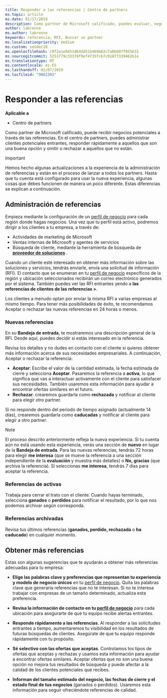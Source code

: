 ```yaml
---
title: Responder a las referencias | Centro de partners
ms.topic: article
ms.date: 01/17/2019
description: Como partner de Microsoft calificado, puedes evaluar, negociar y responder a las referencias a través del centro de partners.
author: labrenne
ms.author: labrenne
keywords: referencia, RFI, Buscar un partner
ms.localizationpriority: medium
ms.custom: seodec18
ms.openlocfilehash: c9f2a1e9451d64dd51b469b62c7a0bb07f955631
ms.sourcegitcommit: 5251779c33378f9ef4735fcb7c91877339462b1e
ms.translationtype: MT
ms.contentlocale: es-ES
ms.lasthandoff: 02/07/2019
ms.locfileid: "9062303"
---
```

# <a name="responding-to-referrals"></a>Responder a las referencias

**Aplicable a**

-  Centro de partners

Como partner de Microsoft calificado, puede recibir negocios potenciales a través de las referencias. En el centro de partners, puedes administrar clientes potenciales entrantes, responder rápidamente a aquellos que son una buena opción y omitir o rechazar a aquellos que no están. 

> [!IMPORTANT]
> Hemos hecho algunas actualizaciones a la experiencia de la administración de referencias y están en el proceso de lanzar a todos los partners. Hasta que tu cuenta está configurado para usar la nueva experiencia, algunas cosas que debes funcionen de manera un poco diferente. Estas diferencias se explican a continuación. 

## <a name="referral-management"></a>Administración de referencias

Empieza mediante la configuración de un [perfil de negocio](create-a-marketing-profile.md) para cada región donde hagas negocios. Una vez que tu perfil está activo, podremos dirigir a los clientes a tu empresa, a través de:

*  Actividades de marketing de Microsoft
*  Ventas internas de Microsoft y agentes de servicios
*  Búsqueda de cliente, mediante la herramienta de búsqueda de **[proveedor de soluciones](https://www.microsoft.com/solution-providers/home)** .

Cuando un cliente esté interesado en obtener más información sobre las soluciones y servicios, tendrás enviarle, envía una solicitud de información (RFI). El contacto que se enumeran en tu [perfil de negocio](create-a-marketing-profile.md) específicos de la región y ubicación seleccionados recibirán un correo electrónico generados por el sistema. También puedes ver las RFI entrantes yendo a **las referencias de clientes de las referencias >**.

Los clientes a menudo optan por enviar la misma RFI a varias empresas al mismo tiempo. Para tener más posibilidades de éxito, te recomendamos Aceptar o rechazar las nuevas referencias en 24 horas o menos.

### <a name="new-referrals"></a>Nuevas referencias

En su **Bandeja de entrada**, te mostraremos una descripción general de la RFI. Desde aquí, puedes decidir si estás interesado en la referencia. 

Revisa los detalles y no dudes en contacto con el cliente si quieres obtener más información acerca de sus necesidades empresariales. A continuación, Aceptar o rechazar la referencia: 

*  **Aceptar**: Escribe el valor de la cantidad estimada, la fecha estimada de cierre y selecciona **Aceptar**. Pasaremos la referencia a **activa**, lo que significa que vas a interactuar activamente con el cliente para satisfacer sus necesidades. También usaremos esta información para ayudar a encontrar ofertas similares en el futuro.
*  **Rechazar**: crearemos guardarla como **rechazada** y notificar al cliente para elegir otro partner.

Si no responde dentro del período de tiempo asignado (actualmente 14 días), crearemos guardarla como **caducadas** y notificar al cliente para elegir a otro partner.

> [!NOTE]
> El proceso descrito anteriormente refleja la nueva experiencia. Si tu cuenta aún no está usando esta experiencia, verás una sección de **nuevo** en lugar de la **Bandeja de entrada**. Para las nuevas referencias, tendrás 72 horas para elegir **me interesa** (que se mueve la referencia a una sección independiente de la **evaluación** y muestra más detalles) o **No, gracias** (que archiva la referencia). Si seleccionas **me interesa**, tendrás 7 días para aceptar la referencia.

### <a name="active-referrals"></a>Referencias de activas

Trabaja para cerrar el trato con el cliente. Cuando hayas terminado, selecciona **ganados** o **perdidos** para notificar el resultado, por lo que nos podemos archivar según corresponda.

### <a name="archived-referrals"></a>Referencias archivadas

Revisa tus últimos referencias (**ganados, perdido, rechazada** o **ha caducado**) en cualquier momento. 

## <a name="getting-more-referrals"></a>Obtener más referencias

Estas son algunas sugerencias que te ayudarán a obtener más referencias adecuadas para tu empresa:

*  **Elige las palabras clave y preferencias que representan tu experiencia y modelo de negocio únicos** en tu [perfil de negocio](create-a-marketing-profile.md). Quita las palabras clave que generaría referencias que no te interesan. Si no te interesa trabajar con empresas de un tamaño determinado, actualiza esta preferencia.

*  **Revisa la información de contacto en tu [perfil de negocio](create-a-marketing-profile.md)** para cada ubicación para asegurarte de que tu equipo recibe alertas entrantes.

*  **Responde rápidamente a las referencias**. Al responder a las solicitudes entrantes a tiempo, aumentaremos tu visibilidad en los resultados de futuras búsquedas de clientes. Asegúrate de que tu equipo responde rápidamente con tu propósito.

*  **Sé selectivo con las ofertas que aceptas**. Controlamos los tipos de ofertas que aceptas y rechazas y usamos esta información para ayudar a encontrar ofertas similares. Aceptar ofertas que no son una buena opción no mejora tus resultados de búsqueda y puede afectar a la calidad de los clientes potenciales que recibes.

*  **Informan del tamaño estimado del negocio, las fechas de cierre y el estado final de tus negocios** (ganados o perdidos). Usaremos esta información para seguir ofreciéndote referencias de calidad.
